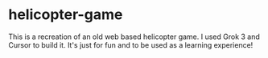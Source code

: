 # helicopter-game
This is a recreation of an old web based helicopter game. I used Grok 3 and Cursor to build it. It's just for fun and to be used as a learning experience!
